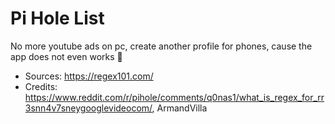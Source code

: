 # Pi Hole List
No more youtube ads on pc, create another profile for phones, cause the app does not even works 🤣

- Sources: https://regex101.com/
- Credits: https://www.reddit.com/r/pihole/comments/q0nas1/what_is_regex_for_rr3snn4v7sneygooglevideocom/, ArmandVilla
